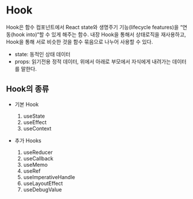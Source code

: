 # Hook

Hook은 함수 컴포넌트에서 React state와 생명주기 기능(lifecycle features)을 “연동(hook into)“할 수 있게 해주는 함수.
내장 Hook을 통해서 상태로직을 재사용하고, Hook을 통해 서로 비슷한 것을 함수 묶음으로 나누어 사용할 수 있다.

- state: 동적인 상태 데이터
- props: 읽기전용 정적 데이터, 위에서 아래로 부모에서 자식에게 내려가는 데이터를 말한다.

## Hook의 종류

- 기본 Hook

  1. useState
  2. useEffect
  3. useContext

- 추가 Hooks
  1. useReducer
  2. useCallback
  3. useMemo
  4. useRef
  5. useImperativeHandle
  6. useLayoutEffect
  7. useDebugValue
